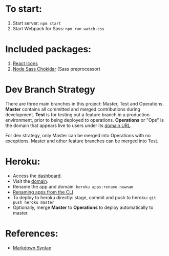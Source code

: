 # To start:
1. Start server: `npm start`
2. Start Webpack for Sass: `npm run watch-css`

# Included packages:
1. [React Icons](http://gorangajic.github.io/react-icons/index.html)
2. [Node Sass Chokidar](https://www.npmjs.com/package/node-sass-chokidar) (Sass preprocessor)

# Dev Branch Strategy
There are three main branches in this project: Master, Test and Operations. **Master** contains all committed and merged contributions during development. **Test** is for testing out a feature branch in a production environment, prior to being deployed to operations. **Operations** or "Ops" is the domain that appears live to users under its [domain URL](https://abovetheinfluence.herokuapp.com/). 

For dev strategy, only Master can be merged into Operations with no exceptions. Master and other feature branches can be merged into Test. 

# Heroku:
- Access the [dashboard](https://dashboard.heroku.com/apps/abovetheinfluence).
- Visit the [domain](https://abovetheinfluence.herokuapp.com/).
- Rename the app and domain: `heroku apps:rename newnam`
- [Renaming apps from the CLI](https://devcenter.heroku.com/articles/renaming-apps)
- To deploy to heroku directly: stage, commit and push to heroku: `git push heroku master`
- Optionally, merge **Master** to **Operations** to deploy automatically to master.

# References:
- [Markdown Syntax](https://github.com/adam-p/markdown-here/wiki/Markdown-Cheatsheet#links)